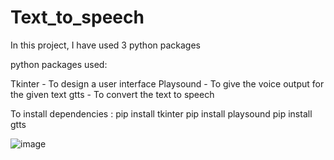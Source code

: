 # Text_to_speech

In this project, I have used 3 python packages

python packages used:

Tkinter - To design a user interface
Playsound - To give the voice output for the given text
gtts - To convert the text to speech


  To install dependencies : 
  pip install tkinter 
  pip install playsound
  pip install gtts

![image](https://github.com/SR-Dhana-shree/Text_to_speech/assets/116423372/17a2543c-057b-44d7-bf08-46c1ec35cbe3)
